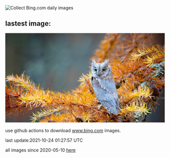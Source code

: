 ![Collect Bing.com daily images](https://github.com/counter2015/bing-daily-images/workflows/Collect%20Bing.com%20daily%20images/badge.svg)
## lastest image:
![](images/ScopsOwl.jpg)

use github actions to download www.bing.com images.

last update:2021-10-24 01:27:57 UTC

all images since 2020-05-10 [here](https://github.com/counter2015/bing-daily-images/tree/master/images) 
